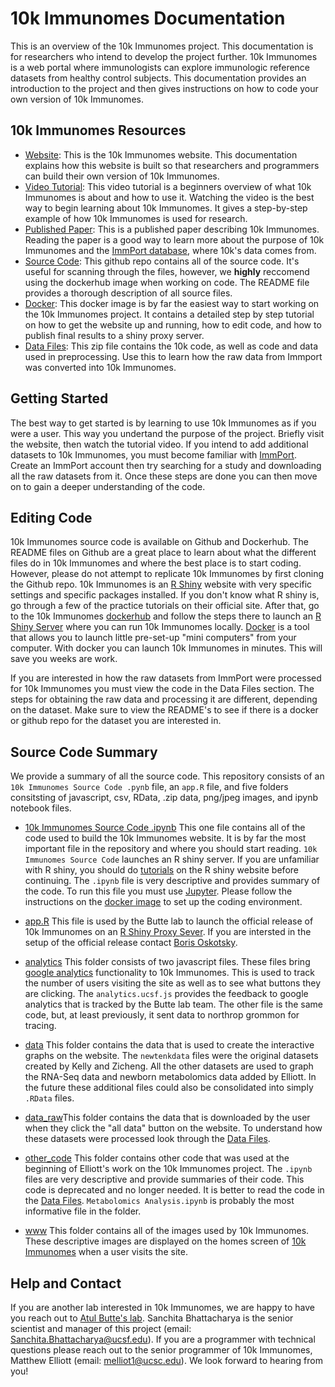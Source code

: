 # 10k Immunomes Documentation

This is an overview of the 10k Immunomes project. This documentation is for researchers who intend to develop the project further. 10k Immunomes is a web portal where immunologists can explore immunologic reference datasets from healthy control subjects. This documentation provides an introduction to the project and then gives instructions on how to code your own version of 10k Immunomes.


## 10k Immunomes Resources

* [Website](https://10kimmunomes.ucsf.edu/): This is the 10k Immunomes website. This documentation explains how this website is built so that researchers and programmers can build their own version of 10k Immunomes.
* [Video Tutorial](https://youtu.be/pwBs4J4xDOw): This video tutorial is a beginners overview of what 10k Immunomes is about and how to use it. Watching the video is the best way to begin learning about 10k Immunomes. It gives a step-by-step example of how 10k Immunomes is used for research.
* [Published Paper](https://www.cell.com/cell-reports/pdf/S2211-1247(18)31451-7.pdf): This is a published paper describing 10k Immunomes. Reading the paper is a good way to learn more about the purpose of 10k Immunomes and the [ImmPort database](https://www.immport.org/about), where 10k's data comes from.
* [Source Code](https://github.com/buttelab/10kimmunomes_v2): This github repo contains all of the source code. It's useful for scanning through the files, however, we **highly** reccomend using the dockerhub image when working on code. The README file provides a thorough description of all source files.
* [Docker](https://hub.docker.com/r/pupster90/10kimmunomes/tags): This docker image is by far the easiest way to start working on the 10k Immunomes project. It contains a detailed step by step tutorial on how to get the website up and running, how to edit code, and how to publish final results to a shiny proxy server.
* [Data Files](https://drive.google.com/file/d/1SeOhqCkdQTzzZjOR0MVSo5VRbzjGK-jI/view?usp=sharing): This zip file contains the 10k code, as well as code and data used in preprocessing. Use this to learn how the raw data from Immport was converted into 10k Immunomes.

## Getting Started

The best way to get started is by learning to use 10k Immunomes as if you were a user. This way you undertand the purpose of the project. Briefly visit the website, then watch the tutorial video. If you intend to add additional datasets to 10k Immunomes, you must become familiar with [ImmPort](https://www.immport.org/about). Create an ImmPort account then try searching for a study and downloading all the raw datasets from it. Once these steps are done you can then move on to gain a deeper understanding of the code.

## Editing Code

10k Immunomes source code is available on Github and Dockerhub. The README files on Github are a great place to learn about what the different files do in 10k Immunomes and where the best place is to start coding. However, please do not attempt to replicate 10k Immunomes by first cloning the Github repo. 10k Immunomes is an [R Shiny](https://shiny.rstudio.com/tutorial/) website with very specific settings and specific packages installed. If you don't know what R shiny is, go through a few of the practice tutorials on their official site. After that, go to the 10k Immunomes [dockerhub](https://www.docker.com/products/docker-hub#:~:text=Docker%20Hub%20is%20a%20hosted,push%20them%20to%20Docker%20Hub) and follow the steps there to launch an [R Shiny Server](https://shiny.rstudio.com/articles/shiny-server.html) where you can run 10k Immunomes locally. [Docker](https://docs.docker.com/get-started/) is a tool that allows you to launch little pre-set-up "mini computers" from your computer. With docker you can launch 10k Immunomes in minutes. This will save you weeks are work. 

If you are interested in how the raw datasets from ImmPort were processed for 10k Immunomes you must view the code in the Data Files section. The steps for obtaining the raw data and processing it are different, depending on the dataset. Make sure to view the README's to see if there is a docker or github repo for the dataset you are interested in.

## Source Code Summary

We provide a summary of all the source code. This repository consists of an `10k Immunomes Source Code .pynb` file, an `app.R` file, and five folders consitsting of javascript, csv, RData, .zip data, png/jpeg images, and ipynb notebook files. 

* [10k Immunomes Source Code .ipynb](https://github.com/buttelab/10kimmunomes_v2/blob/master/10k%20Immunomes%20Source%20Code%20.ipynb) This one file contains all of the code used to build the 10k Immunomes website. It is by far the most important file in the repository and where you should start reading. `10k Immunomes Source Code` launches an R shiny server. If you are unfamiliar with R shiny, you should do [tutorials](https://shiny.rstudio.com/tutorial/) on the R shiny website before continuing. The `.ipynb` file is very descriptive and provides summary of the code. To run this file you must use [Jupyter](https://jupyter.org/about). Please follow the instructions on the [docker image](https://hub.docker.com/r/pupster90/10kimmunomes/tags) to set up the coding environment.

* [app.R](https://github.com/buttelab/10kimmunomes_v2/blob/master/app.R) This file is used by the Butte lab to launch the official release of 10k Immunomes on an [R Shiny Proxy Sever](https://www.shinyproxy.io/). If you are intersted in the setup of the official release contact [Boris Oskotsky](https://directory.ucsf.edu/people/search/id/109536).

* [analytics](https://github.com/buttelab/10kimmunomes_v2/tree/master/analytics) This folder consists of two javascript files. These files bring [google analytics](https://analytics.google.com/analytics/web/provision/#/provision) functionality to 10k Immunomes. This is used to track the number of users visiting the site as well as to see what buttons they are clicking. The `analytics.ucsf.js` provides the feedback to google analytics that is tracked by the Butte lab team. The other file is the same code, but, at least previously, it sent data to northrop grommon for tracing.

* [data](https://github.com/buttelab/10kimmunomes_v2/tree/master/data) This folder contains the data that is used to create the interactive graphs on the website. The `newtenkdata` files were the original datasets created by Kelly and Zicheng. All the other datasets are used to graph the RNA-Seq data and newborn metabolomics data added by Elliott. In the future these additional files could also be consolidated into simply `.RData` files.

* [data_raw](https://github.com/buttelab/10kimmunomes_v2/tree/master/data_raw)This folder contains the data that is downloaded by the user when they click the "all data" button on the website. To understand how these datasets were processed look through the [Data Files](https://drive.google.com/file/d/1SeOhqCkdQTzzZjOR0MVSo5VRbzjGK-jI/view?usp=sharing). 

* [other_code](https://github.com/buttelab/10kimmunomes_v2/tree/master/other_code) This folder contains other code that was used at the beginning of Elliott's work on the 10k Immunomes project. The `.ipynb` files are very descriptive and provide summaries of their code. This code is deprecated and no longer needed. It is better to read the code in the [Data Files](https://drive.google.com/file/d/1SeOhqCkdQTzzZjOR0MVSo5VRbzjGK-jI/view?usp=sharing). `Metabolomics Analysis.ipynb` is probably the most informative file in the folder.

* [www](https://github.com/buttelab/10kimmunomes_v2/tree/master/www) This folder contains all of the images used by 10k Immunomes. These descriptive images are displayed on the homes screen of [10k Immunomes](https://10kimmunomes.ucsf.edu/) when a user visits the site.

## Help and Contact

If you are another lab interested in 10k Immunomes, we are happy to have you reach out to [Atul Butte's lab](https://buttelab.ucsf.edu/). Sanchita Bhattacharya is the senior scientist and manager of this project (email: Sanchita.Bhattacharya@ucsf.edu). If you are a programmer with technical questions please reach out to the senior programmer of 10k Immunomes, Matthew Elliott (email: melliot1@ucsc.edu). We look forward to hearing from you!



